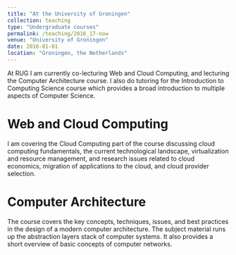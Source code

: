 ```yaml
---
title: "At the University of Groningen"
collection: teaching
type: "Undergraduate courses"
permalink: /teaching/2016_17-now
venue: "University of Groningen"
date: 2016-01-01
location: "Groningen, the Netherlands"
---
```


At RUG I am currently co-lecturing Web and Cloud Computing, and lecturing the Computer Architecture course. I also do tutoring for the Introduction to Computing Science course which provides a broad introduction to multiple aspects of Computer Science.

Web and Cloud Computing 
=======================

I am covering the Cloud Computing part of the course discussing cloud computing fundamentals, the current technological landscape, virtualization and resource management, and research issues related to cloud economics, migration of applications to the cloud, and cloud provider selection.

Computer Architecture
=====================

The course covers the key concepts, techniques, issues, and best practices in the design of a modern computer architecture. The subject material runs up the abstraction layers stack of computer systems. It also provides a short overview of basic concepts of computer networks.


